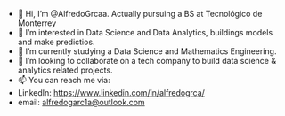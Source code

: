 - 👋 Hi, I’m @AlfredoGrcaa. Actually pursuing a BS at Tecnológico de Monterrey
- 👀 I’m interested in Data Science and Data Analytics, buildings models and make predictios.
- 🌱 I’m currently studying a Data Science and Mathematics Engineering.
- 💞️ I’m looking to collaborate on a tech company to build data science & analytics related projects.
- 📫 You can reach me via:
-   LinkedIn: https://www.linkedin.com/in/alfredogrca/
-   email: alfredogarc1a@outlook.com

<!---
AlfredoGrcaa/AlfredoGrcaa is a ✨ special ✨ repository because its `README.md` (this file) appears on your GitHub profile.
You can click the Preview link to take a look at your changes.
--->
